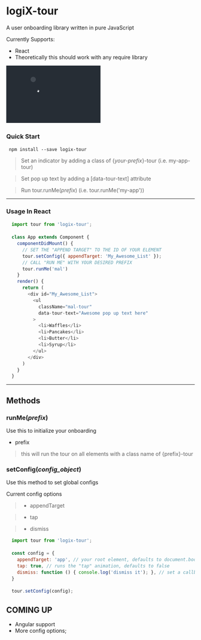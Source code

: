 # logiX-tour
A user onboarding library written in pure JavaScript

Currently Supports:
* React
* Theoretically this should work with any require library

<img src="indicator.gif" width="50%" />

### Quick Start
     npm install --save logix-tour

> Set an indicator by adding a class of {_your-prefix_}-tour (i.e. my-app-tour)

> Set pop up text by adding a [data-tour-text] attribute

> Run tour.runMe(_prefix_) (i.e. tour.runMe('my-app'))

---

### Usage In React

```javascript
  import tour from 'logix-tour';

  class App extends Component {
    componentDidMount() {
      // SET THE "APPEND TARGET" TO THE ID OF YOUR ELEMENT
      tour.setConfig({ appendTarget: 'My_Awesome_List' });
      // CALL "RUN ME" WITH YOUR DESIRED PREFIX
      tour.runMe('mal')
    }
    render() {
      return (
        <div id="My_Awesome_List">
          <ul
            className="mal-tour"
            data-tour-text="Awesome pop up text here"
          >
            <li>Waffles</li>
            <li>Pancakes</li>
            <li>Butter</li>
            <li>Syrup</li>
          </ul>
        </div>
      )
    }
  }
```
---
## Methods

### runMe(_prefix_)

Use this to initialize your onboarding

* prefix
> this will run the tour on all elements with a class name of {prefix}-tour

### setConfig(_config_object_)

Use this method to set global configs

Current config options
> * appendTarget

> * tap

> * dismiss

```javascript
  import tour from 'logix-tour';

  const config = {
    appendTarget: 'app', // your root element, defaults to document.body
    tap: true, // runs the "tap" animation, defaults to false
    dismiss: function () { console.log('dismiss it'); }, // set a callback to dismiss pop ups
  }

  tour.setConfig(config);
```

## COMING UP
- Angular support
- More config options;
